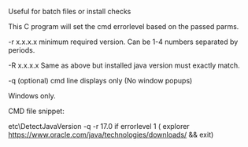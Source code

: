 Useful for batch files or install checks

This C program will set the cmd errorlevel based on the passed parms.

-r x.x.x.x minimum required version. Can be 1-4 numbers separated by periods.

-R x.x.x.x Same as above but installed java version must exactly match.

-q (optional) cmd line displays only (No window popups)

Windows only.

CMD file snippet:

 etc\DetectJavaVersion -q -r 17.0
 if errorlevel 1 ( explorer https://www.oracle.com/java/technologies/downloads/ && exit)
